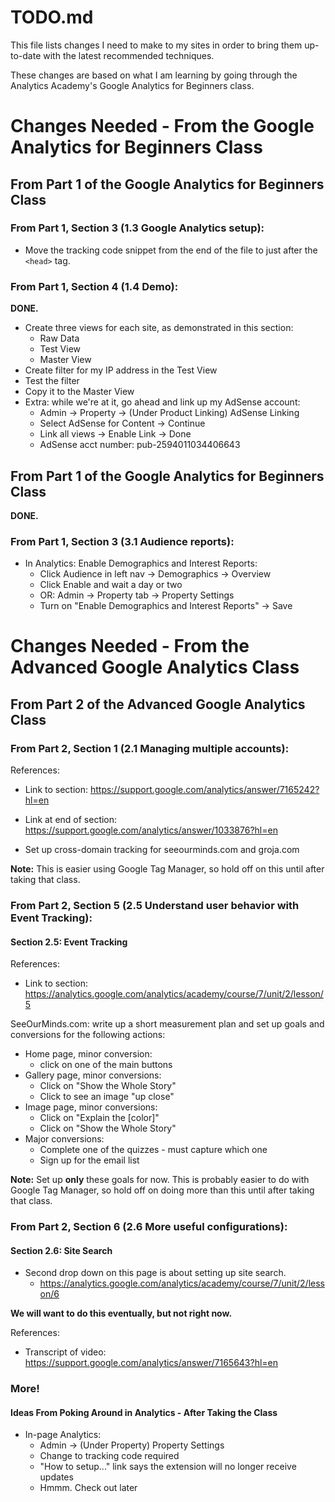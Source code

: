 # TODO.md

This file lists changes I need to make to my sites in order to bring them up-to-date with the latest recommended techniques.

These changes are based on what I am learning by going through the Analytics Academy's Google Analytics for Beginners class.

# Changes Needed - From the Google Analytics for Beginners Class

## From Part 1 of the Google Analytics for Beginners Class

### From Part 1, Section 3 (1.3 Google Analytics setup):

- Move the tracking code snippet from the end of the file to just after the `<head>` tag.

### From Part 1, Section 4 (1.4 Demo):

**DONE.**

- Create three views for each site, as demonstrated in this section:
  - Raw Data
  - Test View
  - Master View
- Create filter for my IP address in the Test View
- Test the filter
- Copy it to the Master View
- Extra: while we're at it, go ahead and link up my AdSense account:
  - Admin -> Property -> (Under Product Linking) AdSense Linking
  - Select AdSense for Content -> Continue
  - Link all views -> Enable Link -> Done
  - AdSense acct number: pub-2594011034406643

## From Part 1 of the Google Analytics for Beginners Class

**DONE.**

### From Part 1, Section 3 (3.1 Audience reports):

- In Analytics: Enable Demographics and Interest Reports:
  - Click Audience in left nav -> Demographics -> Overview
  - Click Enable and wait a day or two
  - OR: Admin -> Property tab -> Property Settings
  - Turn on "Enable Demographics and Interest Reports" -> Save

# Changes Needed - From the Advanced Google Analytics Class

## From Part 2 of the Advanced Google Analytics Class

### From Part 2, Section 1 (2.1 Managing multiple accounts):

References:

- Link to section: https://support.google.com/analytics/answer/7165242?hl=en
- Link at end of section: https://support.google.com/analytics/answer/1033876?hl=en

- Set up cross-domain tracking for seeourminds.com and groja.com

**Note:** This is easier using Google Tag Manager, so hold off on this until after taking that class.

### From Part 2, Section 5 (2.5 Understand user behavior with Event Tracking):

#### Section 2.5: Event Tracking

References:

- Link to section: https://analytics.google.com/analytics/academy/course/7/unit/2/lesson/5

SeeOurMinds.com: write up a short measurement plan and set up goals and conversions for the following actions:

- Home page, minor conversion:
  - click on one of the main buttons
- Gallery page, minor conversions:
  - Click on "Show the Whole Story"
  - Click to see an image "up close"
- Image page, minor conversions:
  - Click on "Explain the [color]"
  - Click on "Show the Whole Story"
- Major conversions:
  - Complete one of the quizzes - must capture which one
  - Sign up for the email list

**Note:** Set up **only** these goals for now.
This is probably easier to do with Google Tag Manager, so hold off on doing
more than this until after taking that class.

### From Part 2, Section 6 (2.6 More useful configurations):

#### Section 2.6: Site Search

- Second drop down on this page is about setting up site search.
  - https://analytics.google.com/analytics/academy/course/7/unit/2/lesson/6

**We will want to do this eventually, but not right now.**

References:

- Transcript of video: https://support.google.com/analytics/answer/7165643?hl=en

### More!

#### Ideas From Poking Around in Analytics - After Taking the Class

- In-page Analytics:
  - Admin -> (Under Property) Property Settings
  - Change to tracking code required
  - "How to setup..." link says the extension will no longer receive updates
  - Hmmm.  Check out later

